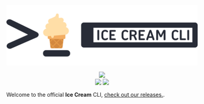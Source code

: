 <p align="center">
<img src="logo.png">
<p align="center">
<img src="https://img.shields.io/badge/developer-myfer-green"> <br><img src="https://img.shields.io/badge/builds-passing-brightgreen"> <img src="https://img.shields.io/badge/release-v1.0.0-brightgreen">
</p>

Welcome to the official **Ice Cream** CLI, [check out our releases.](https://github.com/ice-cream-js/icecream-cli/releases).